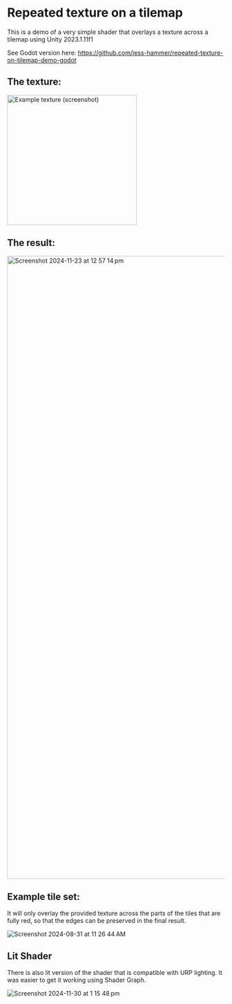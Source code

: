 # Repeated texture on a tilemap
This is a demo of a very simple shader that overlays a texture across a tilemap using Unity 2023.1.11f1

See Godot version here: https://github.com/jess-hammer/repeated-texture-on-tilemap-demo-godot

## The texture:
<img src="https://github.com/user-attachments/assets/cd4db28c-d90a-49fc-bec7-2bae51e83686" width="300" title="Example texture (screenshot)">

## The result:
<img width="1438" alt="Screenshot 2024-11-23 at 12 57 14 pm" src="https://github.com/user-attachments/assets/64074aee-7720-4e84-b46a-ba939100a721">


## Example tile set:
It will only overlay the provided texture across the parts of the tiles that are fully red, so that the edges can be preserved in the final result.

![Screenshot 2024-08-31 at 11 26 44 AM](https://github.com/user-attachments/assets/f1b551ef-b98b-4f03-9aa2-fae372cd999c)

## Lit Shader
There is also lit version of the shader that is compatible with URP lighting. It was easier to get it working using Shader Graph.

![Screenshot 2024-11-30 at 1 15 48 pm](https://github.com/user-attachments/assets/7575e4c8-18b1-4492-9fe9-b01bf67689d6)
